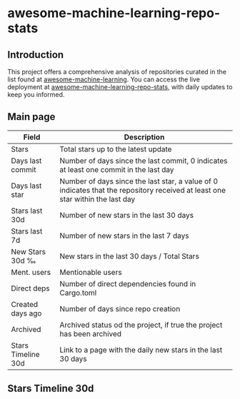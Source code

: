 # awesome-machine-learning-repo-stats

## Introduction

This project offers a comprehensive analysis of repositories curated in the list found at [awesome-machine-learning](https://github.com/josephmisiti/awesome-machine-learning). You can access the live deployment at [awesome-machine-learning-repo-stats](https://emanuelef.github.io/awesome-machine-learning-repo-stats), with daily updates to keep you informed.

## Main page

| Field | Description |
| --- | --- |
| Stars | Total stars up to the latest update |
| Days last commit | Number of days since the last commit, 0 indicates at least one commit in the last day |
| Days last star | Number of days since the last star, a value of 0 indicates that the repository received at least one star within the last day |
| Stars last 30d | Number of new stars in the last 30 days |
| Stars last 7d | Number of new stars in the last 7 days |
| New Stars 30d ‰ | New stars in the last 30 days / Total Stars |
| Ment. users | Mentionable users |
| Direct deps | Number of direct dependencies found in Cargo.toml |
| Created days ago | Number of days since repo creation |
| Archived | Archived status od the project, if true the project has been archived |
| Stars Timeline 30d | Link to a page with the daily new stars in the last 30 days |

## Stars Timeline 30d

